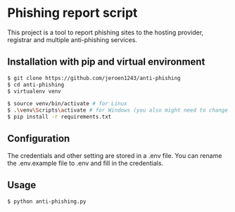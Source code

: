 # Phishing report script
This project is a tool to report phishing sites to the hosting provider, registrar and multiple anti-phishing services.

## Installation with pip and virtual environment
``` bash
$ git clone https://github.com/jeroen1243/anti-phishing
$ cd anti-phishing
$ virtualenv venv

$ source venv/bin/activate # for Linux
$ .\venv\Scripts\activate # for Windows (you also might need to change te execution policy by running: $ Set-ExecutionPolicy -ExecutionPolicy RemoteSigned
$ pip install -r requirements.txt
```

## Configuration
The credentials and other setting are stored in a .env file. You can rename the .env.example file to .env and fill in the credentials.

## Usage
``` bash
$ python anti-phishing.py
```

